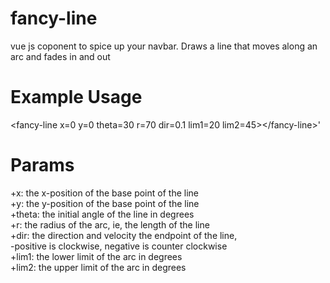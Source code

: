 # fancy-line
vue js coponent to spice up your navbar. Draws a line that moves along an arc and fades in and out


# Example Usage
\<fancy-line x=0 y=0 theta=30 r=70 dir=0.1 lim1=20 lim2=45\>\</fancy-line\>'

# Params
+x: the x-position of the base point of the line</br>
+y: the y-position of the base point of the line</br>
+theta: the initial angle of the line in degrees</br>
+r: the radius of the arc, ie, the length of the line</br>
+dir: the direction and velocity the endpoint of the line,</br>
  -positive is clockwise, negative is counter clockwise</br>
+lim1: the lower limit of the arc in degrees</br>
+lim2: the upper limit of the arc in degrees</br>
